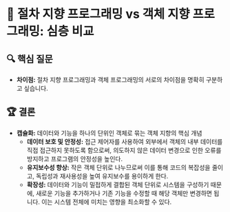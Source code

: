 # 📖 절차 지향 프로그래밍 vs 객체 지향 프로그래밍: 심층 비교 

## 🔍 핵심 질문
* **차이점:** 절차 지향 프로그래밍과 객체 프로그래밍의 서로의 차이점을 명확히 구분하고 싶습니다. 

## 🏆 결론
* **캡슐화:** 데이터와 기능을 하나의 단위인 객체로 묶는 객체 지향의 핵심 개념
  * **데이터 보호 및 안정성:** 접근 제어자를 사용하여 외부에서 객체의 내부 데이터를 직접 접근하지 못하도록 함으로써, 의도하지 않은 데이터 변경으로 인한 오류를 방지하고 프로그램의 안정성을 높인다.
  * **유지보수성 향상:** 작은 객체 단위로 나누므로써 이를 통해 코드의 복잡성을 줄이고, 독립성과 재사용성을 높여 유지보수를 용이하게 한다.
  * **확장성:** 데이터와 기능이 밀접하게 결합된 객체 단위로 시스템을 구성하기 때문에, 새로운 기능을 추가하거나 기존 기능을 수정할 때 해당 객체만 변경하면 됩니다. 이는 시스템 전체에 미치는 영향을 최소화할 수 있다.
